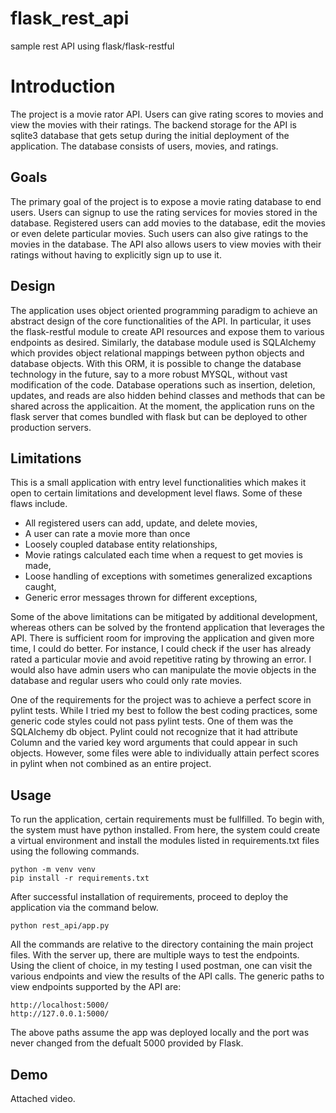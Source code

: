 # flask_rest_api
sample rest API using flask/flask-restful

# Introduction
The project is a movie rator API. Users can give rating scores to movies and view the movies with their ratings. The backend storage for the API is sqlite3 database that gets setup during the initial deployment of the application. The database consists of users, movies, and ratings.
## Goals
The primary goal of the project is to expose a movie rating database to end users. Users can signup to use the rating services for movies stored in the database. Registered users can add movies to the database, edit the movies or even delete particular movies. Such users can also give ratings to the movies in the database. The API also allows users to view movies with their ratings without having to explicitly sign up to use it.
## Design
The application uses object oriented programming paradigm to achieve an abstract design of the core functionalities of the API. In particular, it uses the flask-restful module to create API resources and expose them to various endpoints as desired. Similarly, the database module used is SQLAlchemy which provides object relational mappings between python objects and database objects. With this ORM, it is possible to change the database technology in the future, say to a more robust MYSQL, without vast modification of the code. Database operations such as insertion, deletion, updates, and reads are also hidden behind classes and methods that can be shared across the applicaition. At the moment, the application runs on the flask server that comes bundled with flask but can be deployed to other production servers.
## Limitations
This is a small application with entry level functionalities which makes it open to certain limitations and development level flaws. Some of these flaws include.
- All registered users can add, update, and delete movies,
- A user can rate a movie more than once
- Loosely coupled database entity relationships,
- Movie ratings calculated each time when a request to get movies is made,
- Loose handling of exceptions with sometimes generalized excaptions caught,
- Generic error messages thrown for different exceptions,

Some of the above limitations can be mitigated by additional development, whereas others can be solved by the frontend application that leverages the API. There is
sufficient room for improving the application and given more time, I could do better. For instance, I could check if the user has already rated a particular movie
and avoid repetitive rating by throwing an error. I would also have admin users who can manipulate the movie objects in the database and regular users who could
only rate movies.

One of the requirements for the project was to achieve a perfect score in pylint tests. While I tried my best to follow the best coding practices, some generic code
styles could not pass pylint tests. One of them was the SQLAlchemy db object. Pylint could not recognize that it had attribute Column and the varied key word
arguments that could appear in such objects. However, some files were able to individually attain perfect scores in pylint when not combined as an entire project.

## Usage
To run the application, certain requirements must be fullfilled. To begin with, the system must have python installed. From here, the system could create a virtual environment and install the modules listed in requirements.txt files using the following commands.
 ```shell
python -m venv venv
pip install -r requirements.txt
```
After successful installation of requirements, proceed to deploy the application via the command below.
```shell
python rest_api/app.py
```
All the commands are relative to the directory containing the main project files.
With the server up, there are multiple ways to test the endpoints. Using the client of choice, in my testing I used postman, one can visit the various endpoints and view the results of the API calls. The generic paths to view endpoints supported by the API are: 
```shell
http://localhost:5000/
http://127.0.0.1:5000/
```
The above paths assume the app was deployed locally and the port was never changed from the defualt 5000 provided by Flask.

## Demo
Attached video. 

